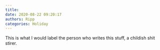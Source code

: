 ```yaml
---
title: 
date: 2020-08-22 09:20:17
authors: Ripp
categories: Holiday
---
```


 This is what I would label the person who writes this stuff, a childish shit stirer.